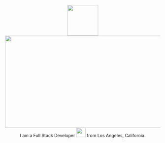 <div id="header" align="center">
  <img src="https://media.giphy.com/media/8dPbkqUb2p5XTvIXLx/giphy.gif" width="100"/>
</div>
<div align="center">
  <img src="https://media.giphy.com/media/dWesBcTLavkZuG35MI/giphy.gif" width="600" height="300"/>
I am a Full Stack Developer <img src="https://media.giphy.com/media/WUlplcMpOCEmTGBtBW/giphy.gif" width="30"> from Los Angeles, California.
</div>
